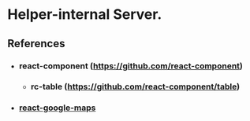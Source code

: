Helper-internal Server.
=============
References
-------------
* ### react-component (https://github.com/react-component)
  - ### rc-table (https://github.com/react-component/table)
* ### [react-google-maps](https://github.com/tomchentw/react-google-maps)

